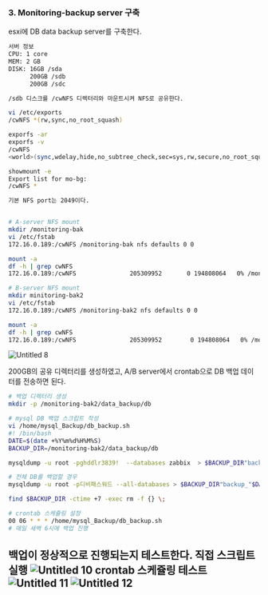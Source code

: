 ### 3. Monitoring-backup server 구축

esxi에 DB data backup server를 구축한다.

```bash
서버 정보
CPU: 1 core
MEM: 2 GB
DISK: 16GB /sda
      200GB /sdb
      200GB /sdc

/sdb 디스크를 /cwNFS 디렉터리와 마운트시켜 NFS로 공유한다.

vi /etc/exports
/cwNFS *(rw,sync,no_root_squash)

exporfs -ar
exporfs -v
/cwNFS          
<world>(sync,wdelay,hide,no_subtree_check,sec=sys,rw,secure,no_root_squash,no_all_squash)

showmount -e
Export list for mo-bg:
/cwNFS *

기본 NFS port는 2049이다.
```

```bash

# A-server NFS mount
mkdir /monitoring-bak
vi /etc/fstab
172.16.0.189:/cwNFS /monitoring-bak nfs defaults 0 0

mount -a
df -h | grep cwNFS
172.16.0.189:/cwNFS               205309952       0 194808064   0% /monitoring-bak

# B-server NFS mount
mkdir minitoring-bak2
vi /etc/fstab
172.16.0.189:/cwNFS /monitoring-bak2 nfs defaults 0 0

mount -a
df -h | grep cwNFS
172.16.0.189:/cwNFS               205309952        0 194808064   0% /monitoring-bak2
```

![Untitled 8](https://user-images.githubusercontent.com/84123877/207513286-08d263ff-6e48-4f49-b1fd-2480feec93ef.png)


200GB의 공유 디렉터리를 생성하였고, A/B server에서 crontab으로 DB 백업 데이터를 전송하면 된다.
```bash
# 백업 디렉터리 생성
mkdir -p /monitoring-bak2/data_backup/db

# mysql DB 백업 스크립트 작성
vi /home/mysql_Backup/db_backup.sh
#! /bin/bash
DATE=$(date +%Y%m%d%H%M%S)
BACKUP_DIR=/monitoring-bak2/data_backup/db

mysqldump -u root -pghddlr3839!  --databases zabbix  > $BACKUP_DIR"backup_"$DATE.sql

# 전체 DB를 백업할 경우
mysqldump -u root -p디비패스워드 --all-databases > $BACKUP_DIR"backup_"$DATE.sql

find $BACKUP_DIR -ctime +7 -exec rm -f {} \;

# crontab 스케쥴링 설정
00 06 * * * /home/mysql_Backup/db_backup.sh
# 매일 새벽 6시에 백업 진행
```
백업이 정상적으로 진행되는지 테스트한다.
직접 스크립트 실행
![Untitled 10](https://user-images.githubusercontent.com/84123877/208339040-0711022c-c6fd-44f7-9e73-07b8e07c5767.png)
crontab 스케쥴링 테스트 
![Untitled 11](https://user-images.githubusercontent.com/84123877/208339043-b851a55d-b2db-47b0-b5f6-874f0d571f88.png)
![Untitled 12](https://user-images.githubusercontent.com/84123877/208339044-bd0f6139-5da9-4be8-a761-8476f33b5898.png)
---
